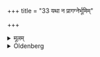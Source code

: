 +++
title = "33 यथा न प्रागग्नेर्भूमिम्"

+++

<details><summary>मूलम्</summary>

यथा न प्रागग्नेर्भूमिं शोणितं गच्छेत् ३३
</details>

<details><summary>Oldenberg</summary>

33. 'So that the blood does not stain the ground to the east of the fire.'
</details>

